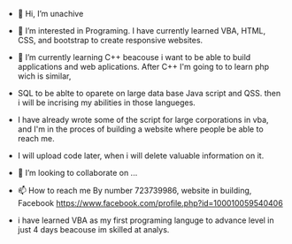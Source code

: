- 👋 Hi, I’m unachive
- 👀 I’m interested in Programing. I have currently learned VBA, HTML, CSS, and bootstrap to create responsive websites.
- 🌱 I’m currently learning C++ beacouse i want to be able to build applications and web aplications. After C++ I'm going to to learn php wich is similar,
- SQL to be ablte to oparete on large data base Java script and QSS. then i will be incrising my abilities in those langueges.
- I have already wrote some of the script for large corporations in vba, and I'm in the proces of building a website where people be able to reach me.
- I will upload code later, when i will delete valuable information on it.
- 💞️ I’m looking to collaborate on ...
- 📫 How to reach me By number 723739986, website in building, Facebook https://www.facebook.com/profile.php?id=100010059540406

- i have learned VBA as my first programing languge to advance level in just 4 days beacouse im skilled at analys. 

<!---
unachive/unachive is a ✨ special ✨ repository because its `README.md` (this file) appears on your GitHub profile.
You can click the Preview link to take a look at your changes.
--->
